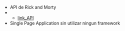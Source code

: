 * API de Rick and Morty
* * [link_API](https://rickandmortyapi.com/)
* Single Page Application sin utilizar ningun framework
